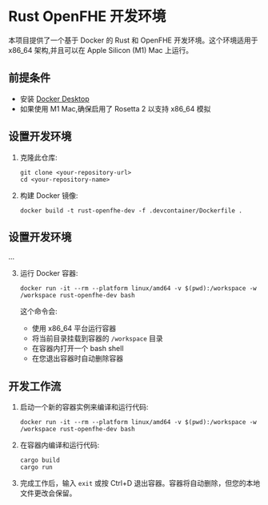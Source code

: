 # Rust OpenFHE 开发环境

本项目提供了一个基于 Docker 的 Rust 和 OpenFHE 开发环境。这个环境适用于 x86_64 架构,并且可以在 Apple Silicon (M1) Mac 上运行。

## 前提条件

- 安装 [Docker Desktop](https://www.docker.com/products/docker-desktop)
- 如果使用 M1 Mac,确保启用了 Rosetta 2 以支持 x86_64 模拟

## 设置开发环境

1. 克隆此仓库:
   ```
   git clone <your-repository-url>
   cd <your-repository-name>
   ```

2. 构建 Docker 镜像:
   ```
   docker build -t rust-openfhe-dev -f .devcontainer/Dockerfile .
   ```

## 设置开发环境

...

3. 运行 Docker 容器:
   ```
   docker run -it --rm --platform linux/amd64 -v $(pwd):/workspace -w /workspace rust-openfhe-dev bash
   ```

   这个命令会:
   - 使用 x86_64 平台运行容器
   - 将当前目录挂载到容器的 `/workspace` 目录
   - 在容器内打开一个 bash shell
   - 在您退出容器时自动删除容器

## 开发工作流

1. 启动一个新的容器实例来编译和运行代码:
   ```
   docker run -it --rm --platform linux/amd64 -v $(pwd):/workspace -w /workspace rust-openfhe-dev bash
   ```

2. 在容器内编译和运行代码:
   ```
   cargo build
   cargo run
   ```

3. 完成工作后，输入 `exit` 或按 Ctrl+D 退出容器。容器将自动删除，但您的本地文件更改会保留。